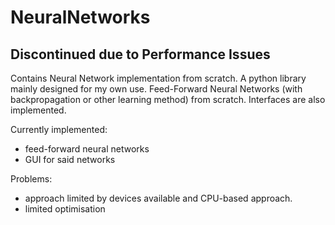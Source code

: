 # NeuralNetworks
## Discontinued due to Performance Issues

Contains Neural Network implementation from scratch. A python library mainly designed for my own use. Feed-Forward Neural Networks (with backpropagation or other learning method) from scratch. Interfaces are also implemented.

Currently implemented:
 - feed-forward neural networks
 - GUI for said networks
 
 Problems:
  - approach limited by devices available and CPU-based approach.
  - limited optimisation

